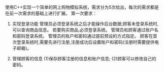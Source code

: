使用C++实现一个简单的网上购物模拟系统，需求分为5次给出，每次的需求都是在前一次需求的基础上进行扩展。
第一次要求：
1. 实现登录功能
管理员必须登录系统之后才能操作后台数据;顾客未登录系统时,可以查询商品信息。
若要购买商品,必须登录系统。
管理员和顾客通过账户名和密码登录系统。
管理员的账户和密码通过提前预设的方式指定。
顾客在首次登录系统时,需要先进行注册,注册成功后设置账户和密码(注册时需要提供电子邮箱)。

2. 管理顾客的信息
(1)保存顾客注册的信息和账户信息;
(2)顾客可以修改自己的密码。
